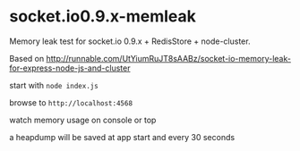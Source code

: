 socket.io0.9.x-memleak
======================


Memory leak test for socket.io 0.9.x + RedisStore + node-cluster.

Based on http://runnable.com/UtYiumRuJT8sAABz/socket-io-memory-leak-for-express-node-js-and-cluster


start with `node index.js`

browse to `http://localhost:4568`

watch memory usage on console or top

a heapdump will be saved at app start and every 30 seconds 
